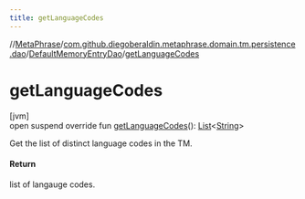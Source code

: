 ```yaml
---
title: getLanguageCodes
---
```

//[MetaPhrase](../../../index.html)/[com.github.diegoberaldin.metaphrase.domain.tm.persistence.dao](../index.html)/[DefaultMemoryEntryDao](index.html)/[getLanguageCodes](get-language-codes.html)



# getLanguageCodes



[jvm]\
open suspend override fun [getLanguageCodes](get-language-codes.html)(): [List](https://kotlinlang.org/api/latest/jvm/stdlib/kotlin.collections/-list/index.html)&lt;[String](https://kotlinlang.org/api/latest/jvm/stdlib/kotlin/-string/index.html)&gt;



Get the list of distinct language codes in the TM.



#### Return



list of langauge codes.




